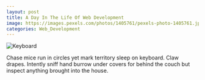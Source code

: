 ```yaml
---
layout: post
title: A Day In The Life Of Web Development
image: https://images.pexels.com/photos/1405761/pexels-photo-1405761.jpeg?auto=compress&cs=tinysrgb&dpr=2&h=650&w=940
categories: Web_Development
---
```

![Keyboard](https://images.pexels.com/photos/1405761/pexels-photo-1405761.jpeg?auto=compress&cs=tinysrgb&dpr=2&h=650&w=940)

Chase mice run in circles yet mark territory sleep on keyboard. Claw drapes. Intently sniff hand burrow under covers for behind the couch but inspect anything brought into the house.

